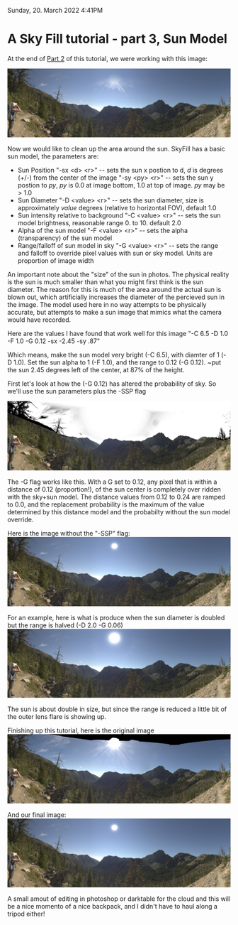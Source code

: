 Sunday, 20. March 2022 4:41PM 


# A Sky Fill tutorial - part 3, Sun Model
At the end of [Part 2](SkyFill_tutorial_fsr.md) of this tutorial, we were working with this image:

![fsr](pan02_v2sf_fsr.jpg "fsr") 

Now we would like to clean up the area around the sun.  SkyFill has a basic sun model, the parameters are:

* Sun Position
  "-sx \<d\> \<r\>"  -- sets the sun x postion to d, *d* is degrees (+/-) from the center of the image
  "-sy \<py\> \<r\>"  -- sets the sun y postion to *py*, *py* is 0.0 at image bottom, 1.0 at top of image. *py* may be > 1.0
* Sun Diameter
  "-D \<value\> \<r\>"  -- sets the sun diameter, size is approximately *value* degrees (relative to horizontal FOV), default 1.0
* Sun intensity relative to background
  "-C \<value\> \<r\>"  -- sets the sun model brightness, reasonable range 0. to 10.  default 2.0
* Alpha of the sun model
  "-F \<value\> \<r\>"  -- sets the alpha (transparency) of the sun model
* Range/falloff of sun model in sky
  "-G \<value\> \<r\>"  -- sets the range and falloff to override pixel values with sun or sky model.  Units are proportion of image width

An important note about the "size" of the sun in photos.  The physical reality is the sun is much smaller than what you might first think is the sun diameter.  The reason for this is much of the area around the actual sun is blown out, which artificially increases the diameter of the percieved sun in the image.  The model used here in no way attempts to be physically accurate, but attempts to make a sun image that mimics what the camera would have recorded.

Here are the values I have found that work well for this image
"-C 6.5 -D 1.0 -F 1.0 -G 0.12 -sx -2.45 -sy .87"

Which means, make the sun model very bright (-C 6.5), with diamter of 1 (-D 1.0).  Set the sun alpha to 1 (-F 1.0), and the range to 0.12 (-G 0.12).  ~put the sun 2.45 degrees left of the center, at 87% of the height.

First let's look at how the (-G 0.12) has altered the probability of sky.  So we'll use the sun parameters plus the -SSP flag

![sun_ssp](pan02_v2sf_sun_ssp.jpg "sun ssp") 

The -G flag works like this.  With a G set to 0.12, any pixel that is within a distance of 0.12 (proportion!), of the sun center is completely over ridden with the sky+sun model.  The distance values from 0.12 to 0.24 are ramped to 0.0, and the replacement probability is the maximum of the value determined by this distance model and the probabilty without the sun model override.

Here is the image without the "-SSP" flag:
![sun](pan02_v2sf_sun.jpg "sun")

For an example, here is what is produce when the sun diameter is doubled but the range is halved (-D 2.0 -G 0.06)
![sun2](pan02_v2sf_sun2.jpg "sun2")

The sun is about double in size, but since the range is reduced a little bit of the outer lens flare is showing up.

Finishing up this tutorial, here is the original image
![original](2021_pan02_v2.jpg "original")

And our final image:
![sun](pan02_v2sf_sun.jpg "sun")

A small amout of editing in photoshop or darktable for the cloud and this will be a nice momento of a nice backpack, and I didn't have to haul along a tripod either!



